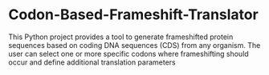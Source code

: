 # Codon-Based-Frameshift-Translator
This Python project provides a tool to generate frameshifted protein sequences based on coding DNA sequences (CDS) from any organism. The user can select one or more specific codons where frameshifting should occur and define additional translation parameters
